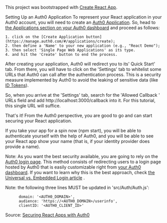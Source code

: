 This project was bootstrapped with [Create React App](https://github.com/facebookincubator/create-react-app).


Setting Up an Auth0 Application
To represent your React application in your Auth0 account, you will need to create an [Auth0 Application](https://auth0.com/docs/applications). So, head to [the Applications section on your Auth0 dashboard](https://manage.auth0.com/#/applications) and proceed as follows:

    1. click on the [Create Application button](https://manage.auth0.com/#/applications/create);
    2. then define a 'Name' to your new application (e.g., "React Demo");
    3. then select 'Single Page Web Applications' as its type.
    4. and hit the 'Create' button to end the process.

After creating your application, Auth0 will redirect you to its' Quick Start' tab. From there, you will have to click on the 'Settings' tab to whitelist some URLs that Auth0 can call after the authentication process. This is a security measure implemented by Auth0 to avoid the leaking of sensitive data (like [ID Tokens](https://auth0.com/docs/tokens/id-token)).

So, when you arrive at the 'Settings' tab, search for the 'Allowed Callback ' URLs field and add http://localhost:3000/callback into it. For this tutorial, this single URL will suffice.

That's it! From the Auth0 perspective, you are good to go and can start securing your React application.

If you take your app for a spin now (npm start), you will be able to authenticate yourself with the help of Auth0, and you will be able to see your React app show your name (that is, if your identity provider does provide a name).

Note: As you want the best security available, you are going to rely on the [Auth0 login page](https://auth0.com/docs/hosted-pages/login). This method consists of redirecting users to a login page hosted by Auth0 that is easily customizable right from [your Auth0 dashboard](https://auth0.auth0.com/login?state=jOgJlYBoPnUUXdPS6jl-ojATBoTSOtIf&client=zEYfpoFzUMEzilhkHilcWoNkrFfJ3hAI&protocol=oauth2&response_type=code&redirect_uri=https%3A%2F%2Fmanage.auth0.com%2Fcallback&scope=openid%20profile%20name%20email%20nickname%20created_at). If you want to learn why this is the best approach, check [the Universal vs. Embedded Login article](https://auth0.com/docs/guides/login/universal-vs-embedded) .

Note: the following three lines MUST be updated in 'src/Auth/Auth.js':

          domain: '<AUTH0_DOMAIN>',
          audience: 'https://<AUTH0_DOMAIN>/userinfo',
          clientID: '<AUTH0_CLIENT_ID>'

Source: [Securing React Apps with Auth0](https://auth0.com/blog/how-to-configure-create-react-app)

